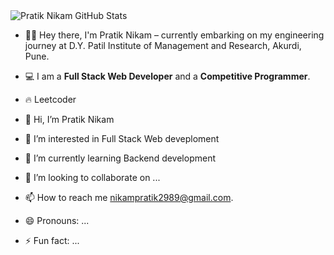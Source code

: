 <img src="https://github-readme-stats.vercel.app/api?username=nikampratik9096&show_icons=true&theme=cobalt" alt="Pratik Nikam GitHub Stats" />

- 👨‍🎓 Hey there, I'm Pratik Nikam – currently embarking on my engineering journey at D.Y. Patil Institute of Management and Research, Akurdi, Pune.
- 💻 I am a **Full Stack Web Developer** and a **Competitive Programmer**.
- 🔥 Leetcoder








- 👋 Hi, I’m Pratik Nikam
- 👀 I’m interested in Full Stack Web deveploment
- 🌱 I’m currently learning Backend development
- 💞️ I’m looking to collaborate on ...
- 📫 How to reach me nikampratik2989@gmail.com.
- 😄 Pronouns: ...
- ⚡ Fun fact: ...

<!---
nikampratik9096/nikampratik9096 is a ✨ special ✨ repository because its `README.md` (this file) appears on your GitHub profile.
You can click the Preview link to take a look at your changes.
--->
